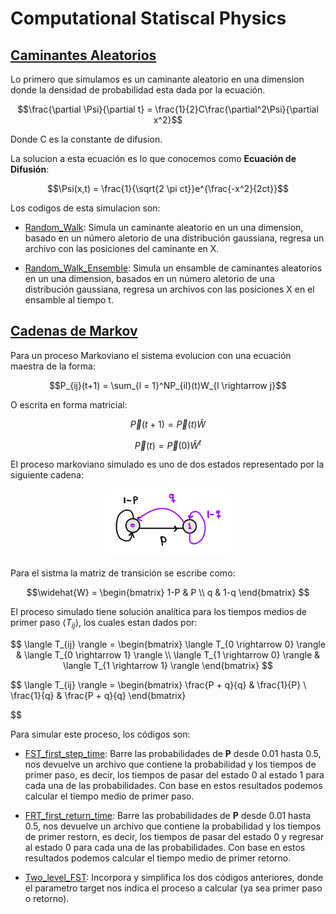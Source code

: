 # Computational Statiscal Physics

## [Caminantes Aleatorios](https://en.wikipedia.org/wiki/Random_walk)

Lo primero que simulamos es un caminante aleatorio en una dimension donde la densidad de probabilidad esta dada por la ecuación.

$$\frac{\partial \Psi}{\partial t} = \frac{1}{2}C\frac{\partial^2\Psi}{\partial x^2}$$

Donde C es la constante de difusion.

La solucion a esta ecuación es lo que conocemos como **Ecuación de Difusión**:

$$\Psi(x,t) = \frac{1}{\sqrt{2 \pi ct}}e^{\frac{-x^2}{2ct}}$$

Los codigos de esta simulacion son:

- [Random_Walk](https://github.com/Mahonry/StatiscalPhysics/blob/main/Random_Walk.cpp): Simula un caminante aleatorio en un una dimension, basado en un número aletorio de una distribución gaussiana, regresa un archivo con las posiciones del caminante en X.

- [Random_Walk_Ensemble](https://github.com/Mahonry/StatiscalPhysics/blob/main/Random_Walk_Ensemble.cpp): Simula un ensamble de caminantes aleatorios en un una dimension, basados en un número aletorio de una distribución gaussiana, regresa un archivos con las posiciones X en el ensamble al tiempo t.

## [Cadenas de Markov](https://es.wikipedia.org/wiki/Cadena_de_M%C3%A1rkov)

Para un proceso Markoviano el sistema evolucion con una ecuación maestra de la forma:

$$P_{ij}(t+1) = \sum_{l = 1}^NP_{il}(t)W_{l \rightarrow j}$$

O escrita en forma matricial:

$$\vec{P}(t+1) = \vec{P}(t)\widehat{W}$$

$$\vec{P}(t) = \vec{P}(0)\widehat{W}^t$$

El proceso markoviano simulado es uno de dos estados representado por la siguiente cadena:

<p align="center">
  <img src="./images/Markov Chain Two States.png"
       width = "200"> 
</p>

Para el sistma la matriz de transición se escribe como:

$$\widehat{W} = 
    \begin{bmatrix}
    1-P & P \\
    q & 1-q
    \end{bmatrix}
$$


El proceso simulado tiene solución analítica para los tiempos medios de primer paso $\langle T_{ij} \rangle$, los cuales estan dados por:

$$
    \langle T_{ij} \rangle = 
    \begin{bmatrix}
    \langle T_{0 \rightarrow 0} \rangle & \langle T_{0 \rightarrow 1} \rangle \\
    \langle T_{1 \rightarrow 0} \rangle & \langle T_{1 \rightarrow 1} \rangle
    \end{bmatrix} 
$$

$$
    \langle T_{ij} \rangle = 
    \begin{bmatrix}
    \frac{P + q}{q}  & \frac{1}{P} \\
    \frac{1}{q} & \frac{P + q}{q}
    \end{bmatrix}

$$

Para simular este proceso, los códigos son:

- [FST_first_step_time](https://github.com/Mahonry/StatiscalPhysics/blob/main/FST_first_step_time.cpp): Barre las probabilidades de **P** desde 0.01 hasta 0.5, nos devuelve un archivo que contiene la probabilidad y los tiempos de primer paso, es decir, los tiempos de pasar del estado 0 al estado 1 para cada una de las probabilidades. Con base en estos resultados podemos calcular el tiempo medio de primer paso.

- [FRT_first_return_time](https://github.com/Mahonry/StatiscalPhysics/blob/main/FRT_first_return_time.cpp): Barre las probabilidades de **P** desde 0.01 hasta 0.5, nos devuelve un archivo que contiene la probabilidad y los tiempos de primer restorn, es decir, los tiempos de pasar del estado 0 y regresar al estado 0 para cada una de las probabilidades. Con base en estos resultados podemos calcular el tiempo medio de primer retorno.

- [Two_level_FST](https://github.com/Mahonry/StatiscalPhysics/blob/main/Two_Level_FST.cpp): Incorpora y simplifica los dos códigos anteriores, donde el parametro target nos indica el proceso a calcular (ya sea primer paso o retorno).
